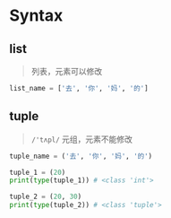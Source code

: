 # Syntax

## list
> 列表，元素可以修改

```python
list_name = ['去', '你', '妈', '的']
```

## tuple
> `/'tʌpl/` 元组，元素不能修改

```python
tuple_name = ('去', '你', '妈', '的')

tuple_1 = (20)
print(type(tuple_1)) # <class 'int'>

tuple_2 = (20, 30)
print(type(tuple_2)) # <class 'tuple'>
```